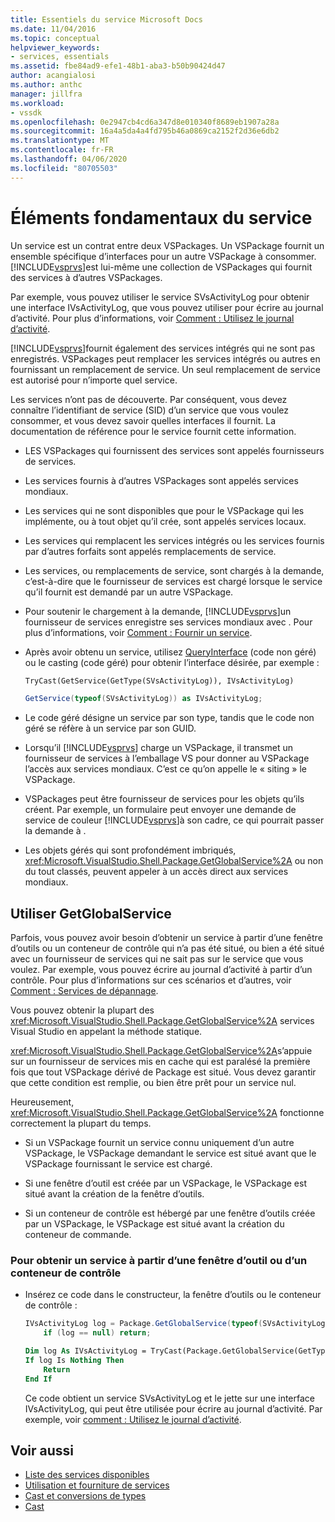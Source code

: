 ```yaml
---
title: Essentiels du service Microsoft Docs
ms.date: 11/04/2016
ms.topic: conceptual
helpviewer_keywords:
- services, essentials
ms.assetid: fbe84ad9-efe1-48b1-aba3-b50b90424d47
author: acangialosi
ms.author: anthc
manager: jillfra
ms.workload:
- vssdk
ms.openlocfilehash: 0e2947cb4cd6a347d8e010340f8689eb1907a28a
ms.sourcegitcommit: 16a4a5da4a4fd795b46a0869ca2152f2d36e6db2
ms.translationtype: MT
ms.contentlocale: fr-FR
ms.lasthandoff: 04/06/2020
ms.locfileid: "80705503"
---
```

# <a name="service-essentials"></a>Éléments fondamentaux du service
Un service est un contrat entre deux VSPackages. Un VSPackage fournit un ensemble spécifique d’interfaces pour un autre VSPackage à consommer. [!INCLUDE[vsprvs](../../code-quality/includes/vsprvs_md.md)]est lui-même une collection de VSPackages qui fournit des services à d’autres VSPackages.

 Par exemple, vous pouvez utiliser le service SVsActivityLog pour obtenir une interface IVsActivityLog, que vous pouvez utiliser pour écrire au journal d’activité. Pour plus d’informations, voir [Comment : Utilisez le journal d’activité](../../extensibility/how-to-use-the-activity-log.md).

 [!INCLUDE[vsprvs](../../code-quality/includes/vsprvs_md.md)]fournit également des services intégrés qui ne sont pas enregistrés. VSPackages peut remplacer les services intégrés ou autres en fournissant un remplacement de service. Un seul remplacement de service est autorisé pour n’importe quel service.

 Les services n’ont pas de découverte. Par conséquent, vous devez connaître l’identifiant de service (SID) d’un service que vous voulez consommer, et vous devez savoir quelles interfaces il fournit. La documentation de référence pour le service fournit cette information.

- LES VSPackages qui fournissent des services sont appelés fournisseurs de services.

- Les services fournis à d’autres VSPackages sont appelés services mondiaux.

- Les services qui ne sont disponibles que pour le VSPackage qui les implémente, ou à tout objet qu’il crée, sont appelés services locaux.

- Les services qui remplacent les services intégrés ou les services fournis par d’autres forfaits sont appelés remplacements de service.

- Les services, ou remplacements de service, sont chargés à la demande, c’est-à-dire que le fournisseur de services est chargé lorsque le service qu’il fournit est demandé par un autre VSPackage.

- Pour soutenir le chargement à la demande, [!INCLUDE[vsprvs](../../code-quality/includes/vsprvs_md.md)]un fournisseur de services enregistre ses services mondiaux avec . Pour plus d’informations, voir [Comment : Fournir un service](../../extensibility/how-to-provide-a-service.md).

- Après avoir obtenu un service, utilisez [QueryInterface](/cpp/atl/queryinterface) (code non géré) ou le casting (code géré) pour obtenir l’interface désirée, par exemple :

  ```vb
  TryCast(GetService(GetType(SVsActivityLog)), IVsActivityLog)
  ```

  ```csharp
  GetService(typeof(SVsActivityLog)) as IVsActivityLog;
  ```

- Le code géré désigne un service par son type, tandis que le code non géré se réfère à un service par son GUID.

- Lorsqu’il [!INCLUDE[vsprvs](../../code-quality/includes/vsprvs_md.md)] charge un VSPackage, il transmet un fournisseur de services à l’emballage VS pour donner au VSPackage l’accès aux services mondiaux. C’est ce qu’on appelle le « siting » le VSPackage.

- VSPackages peut être fournisseur de services pour les objets qu’ils créent. Par exemple, un formulaire peut envoyer une demande de service de couleur [!INCLUDE[vsprvs](../../code-quality/includes/vsprvs_md.md)]à son cadre, ce qui pourrait passer la demande à .

- Les objets gérés qui sont profondément imbriqués, <xref:Microsoft.VisualStudio.Shell.Package.GetGlobalService%2A> ou non du tout classés, peuvent appeler à un accès direct aux services mondiaux.

<a name="how-to-use-getglobalservice"></a>

## <a name="use-getglobalservice"></a>Utiliser GetGlobalService

Parfois, vous pouvez avoir besoin d’obtenir un service à partir d’une fenêtre d’outils ou un conteneur de contrôle qui n’a pas été situé, ou bien a été situé avec un fournisseur de services qui ne sait pas sur le service que vous voulez. Par exemple, vous pouvez écrire au journal d’activité à partir d’un contrôle. Pour plus d’informations sur ces scénarios et d’autres, voir [Comment : Services de dépannage](../../extensibility/how-to-troubleshoot-services.md).

Vous pouvez obtenir la plupart des <xref:Microsoft.VisualStudio.Shell.Package.GetGlobalService%2A> services Visual Studio en appelant la méthode statique.

<xref:Microsoft.VisualStudio.Shell.Package.GetGlobalService%2A>s’appuie sur un fournisseur de services mis en cache qui est paralésé la première fois que tout VSPackage dérivé de Package est situé. Vous devez garantir que cette condition est remplie, ou bien être prêt pour un service nul.

Heureusement, <xref:Microsoft.VisualStudio.Shell.Package.GetGlobalService%2A> fonctionne correctement la plupart du temps.

- Si un VSPackage fournit un service connu uniquement d’un autre VSPackage, le VSPackage demandant le service est situé avant que le VSPackage fournissant le service est chargé.

- Si une fenêtre d’outil est créée par un VSPackage, le VSPackage est situé avant la création de la fenêtre d’outils.

- Si un conteneur de contrôle est hébergé par une fenêtre d’outils créée par un VSPackage, le VSPackage est situé avant la création du conteneur de commande.

### <a name="to-get-a-service-from-within-a-tool-window-or-control-container"></a>Pour obtenir un service à partir d’une fenêtre d’outil ou d’un conteneur de contrôle

- Insérez ce code dans le constructeur, la fenêtre d’outils ou le conteneur de contrôle :

    ```csharp
    IVsActivityLog log = Package.GetGlobalService(typeof(SVsActivityLog)) as IVsActivityLog;
        if (log == null) return;
    ```

    ```vb
    Dim log As IVsActivityLog = TryCast(Package.GetGlobalService(GetType(SVsActivityLog)), IVsActivityLog)
    If log Is Nothing Then
        Return
    End If
    ```

    Ce code obtient un service SVsActivityLog et le jette sur une interface IVsActivityLog, qui peut être utilisée pour écrire au journal d’activité. Par exemple, voir [comment : Utilisez le journal d’activité](../../extensibility/how-to-use-the-activity-log.md).

## <a name="see-also"></a>Voir aussi

- [Liste des services disponibles](../../extensibility/internals/list-of-available-services.md)
- [Utilisation et fourniture de services](../../extensibility/using-and-providing-services.md)
- [Cast et conversions de types](/dotnet/csharp/programming-guide/types/casting-and-type-conversions)
- [Cast](/cpp/cpp/casting)
